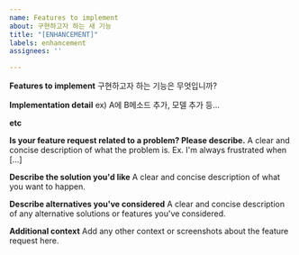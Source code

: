 ```yaml
---
name: Features to implement
about: 구현하고자 하는 새 기능
title: "[ENHANCEMENT]"
labels: enhancement
assignees: ''

---
```


**Features to implement**
구현하고자 하는 기능은 무엇입니까?

**Implementation detail**
ex) A에 B메소드 추가, 모델 추가 등...

**etc**


**Is your feature request related to a problem? Please describe.**
A clear and concise description of what the problem is. Ex. I'm always frustrated when [...]

**Describe the solution you'd like**
A clear and concise description of what you want to happen.

**Describe alternatives you've considered**
A clear and concise description of any alternative solutions or features you've considered.

**Additional context**
Add any other context or screenshots about the feature request here.
